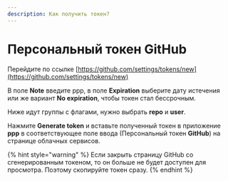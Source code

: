 ```yaml
---
description: Как получить токен?
---
```


# Персональный токен GitHub

Перейдите по ссылке [https://github.com/settings/tokens/new](https://github.com/settings/tokens/new)

В поле **Note** введите ppp, в поле **Expiration** выберите дату истечения или же вариант **No expiration**, чтобы токен стал бессрочным.

Ниже идут группы с флагами, нужно выбрать **repo** и **user**.

Нажмите **Generate token** и вставьте полученный токен в приложение **ppp** в соответствующее поле ввода (Персональный токен **GitHub**) на странице облачных сервисов.&#x20;

{% hint style="warning" %}
Если закрыть страницу GitHub со сгенерированным токеном, то он больше не будет доступен для просмотра. Поэтому скопируйте токен сразу.
{% endhint %}
